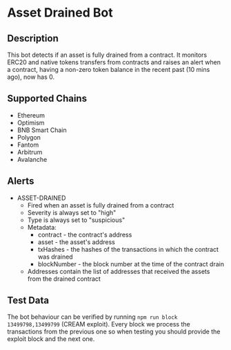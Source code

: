 # Asset Drained Bot

## Description

This bot detects if an asset is fully drained from a contract. It monitors ERC20 and native tokens transfers from contracts and raises an alert when a contract, having a non-zero token balance in the recent past (10 mins ago), now has 0.

## Supported Chains

- Ethereum
- Optimism
- BNB Smart Chain
- Polygon
- Fantom
- Arbitrum
- Avalanche

## Alerts

- ASSET-DRAINED
  - Fired when an asset is fully drained from a contract
  - Severity is always set to "high"
  - Type is always set to "suspicious"
  - Metadata:
    - contract - the contract's address
    - asset - the asset's address
    - txHashes - the hashes of the transactions in which the contract was drained
    - blockNumber - the block number at the time of the contract drain
  - Addresses contain the list of addresses that received the assets from the drained contract

## Test Data

The bot behaviour can be verified by running `npm run block 13499798,13499799` (CREAM exploit).
Every block we process the transactions from the previous one so when testing you should provide the exploit block and the next one.
